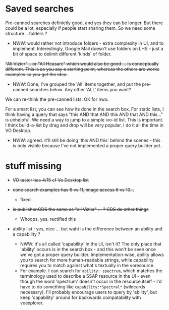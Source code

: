 # Saved searches #
Pre-canned searches definietly good, and yes they can be longer. But
there could be a lot, especially if people start sharing them. So we
need some structure .. folders ?
  * NWW: would rather not introduce folders - extra complexity in UI, and to implement. Interestingly, Google Mail doesn't use folders on LHS - just a bit of space to delimit different 'kinds' of folder.

~~"All Vizier" .. or "All Heasarc" which would also be good ... is
conecptually different. This is as you say a starting point, whereas
the others are worke examples so you get the idea.~~
  * NWW: Done, I've grouped the 'All' items together, and put the pre-canned searches below. Any other 'ALL' items  you want?

We can re-think the pre-canned lists. OK for nwo.

For a smart list, you can see how its done in the search box.
For static lists, I think having a query that says "this AND that AND
this AND that AND this..." is unhelpful. We need a way to jump to a
simple ivo-id list.
This is important. I think build-a-list by drag and drop will be very
popular. I do it all the time in VO Desktop.
  * NWW: agreed. it'll still be doing 'this AND this' behind the scenes - this is only visible because I've not implemented a proper query builder yet.

# stuff missing #
  * ~~VO taster has 4/15 cf Vo Desktop list~~
  * ~~cone search examples has 6 vs 11, image access 6 vs 10...~~
    * fixed
  * ~~is publisher:CDS the same as "all Vizier" ... ? CDS do other things~~
    * Whoops, yes. rectified this

  * ability list : yes, nice ... but waht is the difference between an ability and a capability ?
    * NWW: it's all called 'capability' in the UI, isn't it? The only place that 'ability' occurs is in the search box - and this won't be seen once we've got a proper query builder. Implementation-wise, ability allows you to search for more human-readable strings, while capability requires you to match against what's textually in the voresource.
    * For example. I can search for `ability: spectrum`, which matches the terminology used to describe a SSAP resource in the UI - even though the word 'spectrum' doesn't occur in the resource itself - I'd have to do something like `capability:*Spectral*` (wildcards necessary). I'll probably encourage users to query by 'ability', but keep 'capability' around for backwards compatability with voexplorer.